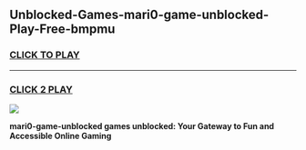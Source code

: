 
## Unblocked-Games-mari0-game-unblocked-Play-Free-bmpmu
<h3>
<a href="https://premium76.site?title=mari0-game-unblocked&ref=23A">CLICK TO PLAY</a></h3>
<hr>

<h3>
<a href="https://premium76.site?title=mari0-game-unblocked&ref=23A">CLICK 2 PLAY</a>
  
</h3>

<a href="https://premium76.site?title=mari0-game-unblocked&ref=23A"><img src="https://clearcache.store/games.png"></a>


**mari0-game-unblocked games unblocked: Your Gateway to Fun and Accessible Online Gaming**
